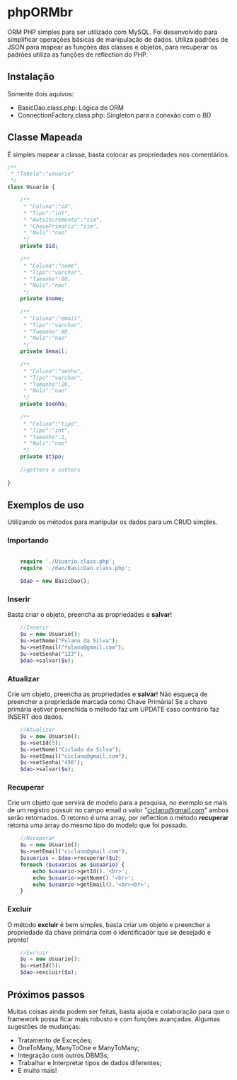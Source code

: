 phpORMbr
========

ORM PHP simples para ser utilizado com MySQL. Foi desenvolvido para simplificar operações básicas de manipulação de dados. Utiliza padrões de JSON para mapear as funções das classes e objetos, para recuperar os padrões utiliza as funções de reflection do PHP.


Instalação
-------
Somente dois aquivos:
* BasicDao.class.php: Lógica do ORM
* ConnectionFactory.class.php: Singleton para a conexão com o BD

Classe Mapeada
-------

É simples mapear a classe, basta colocar as propriedades nos comentários.

```php
/**
 * "Tabela":"usuario"
 */
class Usuario {

    /**
     * "Coluna":"id",
     * "Tipo":"int",
     * "AutoIncremento":"sim",
     * "ChavePrimaria":"sim",
     * "Nulo":"nao"
     */    
    private $id;
    
    /**
     * "Coluna":"nome",
     * "Tipo":"varchar",
     * "Tamanho":80,
     * "Nulo":"nao"
     */    
    private $nome;
    
    /**
     * "Coluna":"email",
     * "Tipo":"varchar",
     * "Tamanho":80,
     * "Nulo":"nao"
     */    
    private $email;
    
    /**
     * "Coluna":"senha",
     * "Tipo":"varchar",
     * "Tamanho":20,
     * "Nulo":"nao"
     */    
    private $senha;
    
    /**
     * "Coluna":"tipo",
     * "Tipo":"int",
     * "Tamanho":1,
     * "Nulo":"nao"
     */    
    private $tipo;
    
    //getters e setters
    
}
```

Exemplos de uso
-------

Utilizando os métodos para manipular os dados para um CRUD simples.


### Importando
```php

    require './Usuario.class.php';
    require './dao/BasicDao.class.php';
    
    $dao = new BasicDao();
```

### Inserir
Basta criar o objeto, preencha as propriedades e **salvar**!
```php    
    //Inserir
    $u = new Usuario();
    $u->setNome("Fulano da Silva");
    $u->setEmail("fulano@gmail.com");
    $u->setSenha("123");
    $dao->salvar($u);
```

### Atualizar
Crie um objeto, preencha as propriedades e **salvar**! Não esqueça de preencher a propriedade marcada como Chave Primária! Se a chave primária estiver preenchida o método faz um UPDATE caso  contrário faz INSERT dos dados.

```php
    //Atualizar    
    $u = new Usuario();
    $u->setId(5);
    $u->setNome("Ciclado da Silva");
    $u->setEmail("ciclano@gmail.com");
    $u->setSenha("456");
    $dao->salvar($u);
```

### Recuperar
Crie um objeto que servirá de modelo para a pesquisa, no exemplo se mais de um registro possuir no campo email o valor "ciclano@gmail.com" ambos serão retornados. O retorno é uma array, por reflection o método **recuperar** retorna uma array do mesmo tipo do modelo que foi passado. 
```php
    //Recuperar    
    $u = new Usuario();
    $u->setEmail("ciclano@gmail.com");
    $usuarios = $dao->recuperar($u);
    foreach ($usuarios as $usuario) {
        echo $usuario->getId().'<br>';
        echo $usuario->getNome().'<br>';
        echo $usuario->getEmail().'<br><br>';
    }
```

### Excluir
O método **excluir** é bem simples, basta criar um objeto e preencher a propriedade da chave primária com o identificador que se desejado e pronto!
```php    
    //Excluir
    $u = new Usuario();
    $u->setId(5);
    $dao->excluir($u);

```

Próximos passos
-------
Muitas coisas ainda podem ser feitas, basta ajuda e colaboração para que o framework possa ficar mais robusto e com funções avançadas. Algumas sugestões de mudanças:

* Tratamento de Exceções;
* OneToMany, ManyToOne e ManyToMany;
* Integração com outros DBMSs;
* Trabalhar e Interpretar tipos de dados diferentes;
* E muito mais!
 
